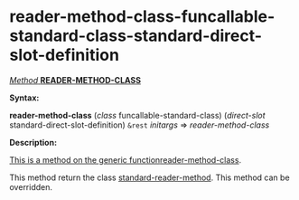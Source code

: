 reader-method-class-funcallable-standard-class-standard-direct-slot-definition
==============================================================================

[*Method* **READER-METHOD-CLASS**]()

**Syntax:**

**reader-method-class** (*class* funcallable-standard-class) (*direct-slot* standard-direct-slot-definition) `&rest` *initargs* => *reader-method-class*

**Description:**

[This is a method on the generic function]()[reader-method-class](reader-method-class.md).

This method return the class [standard-reader-method](class-standard-reader-method.md). This method can be overridden.

